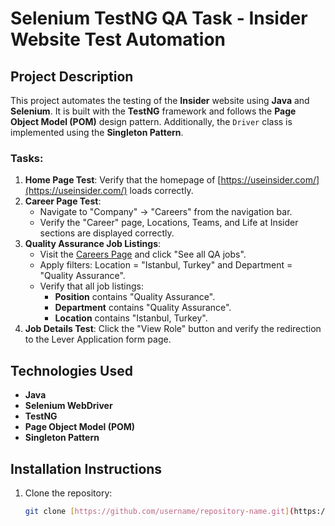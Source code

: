 # Selenium TestNG QA Task - Insider Website Test Automation

## Project Description
This project automates the testing of the **Insider** website using **Java** and **Selenium**. It is built with the **TestNG** framework and follows the **Page Object Model (POM)** design pattern. Additionally, the `Driver` class is implemented using the **Singleton Pattern**.

### Tasks:
1. **Home Page Test**: Verify that the homepage of [https://useinsider.com/](https://useinsider.com/) loads correctly.
2. **Career Page Test**:
    - Navigate to "Company" -> "Careers" from the navigation bar.
    - Verify the "Career" page, Locations, Teams, and Life at Insider sections are displayed correctly.
3. **Quality Assurance Job Listings**:
    - Visit the [Careers Page](https://useinsider.com/careers/quality-assurance/) and click "See all QA jobs".
    - Apply filters: Location = "Istanbul, Turkey" and Department = "Quality Assurance".
    - Verify that all job listings:
        - **Position** contains "Quality Assurance".
        - **Department** contains "Quality Assurance".
        - **Location** contains "Istanbul, Turkey".
4. **Job Details Test**: Click the "View Role" button and verify the redirection to the Lever Application form page.

## Technologies Used
- **Java**
- **Selenium WebDriver**
- **TestNG**
- **Page Object Model (POM)**
- **Singleton Pattern**

## Installation Instructions
1. Clone the repository:
   ```bash
   git clone [https://github.com/username/repository-name.git](https://github.com/akifgurkan/insiderAutomationTask.git)
